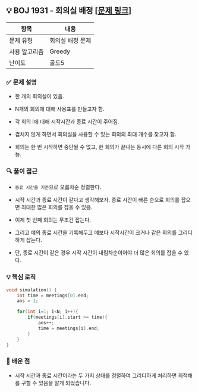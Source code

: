 ## 💡 BOJ 1931 - 회의실 배정 [[문제 링크](https://www.acmicpc.net/problem/1931)]

| 항목 | 내용 |
|------|------|
| 문제 유형 | 회의실 배정 문제 |
| 사용 알고리즘 | Greedy |
| 난이도 | 골드5 |

### ✅ 문제 설명
- 한 개의 회의실이 있음.

- N개의 회의에 대해 사용표를 만들고자 함.

- 각 회의 I에 대해 시작시간과 종료 시간이 주어짐.

- 겹치지 않게 하면서 회의실을 사용할 수 있는 회의의 최대 개수를 찾고자 함.

- 회의는 한 번 시작하면 중단될 수 없고, 한 회의가 끝나는 동시에 다른 회의 시작 가능.

### 🔍 풀이 접근
- `종료 시간을 기준`으로 오름차순 정렬한다.

- 시작 시간과 종료 시간이 같다고 생각해보자. 종료 시간이 빠른 순으로 회의를 잡으면 최대한 많은 회의를 잡을 수 있음.

- 이제 첫 번째 회의는 무조건 잡는다.

- 그리고 얘의 종료 시간을 기록해두고 얘보다 시작시간이 크거나 같은 회의를 그리디하게 잡는다.

- 단, 종료 시간이 같은 경우 시작 시간이 내림차순이어야 더 많은 회의를 잡을 수 있다.


### 💡 핵심 로직
```cpp
void simulation() {
    int time = meetings[0].end;
    ans = 1;

    for(int i=1; i<N; i++){
        if(meetings[i].start >= time){
            ans++;
            time = meetings[i].end;
        }
    }
}
```

### 📌 배운 점
- 시작 시간과 종료 시간이라는 두 가지 상태를 정렬하여 그리디하게 처리하면 최적해를 구할 수 있음을 알게 되었습니다.

